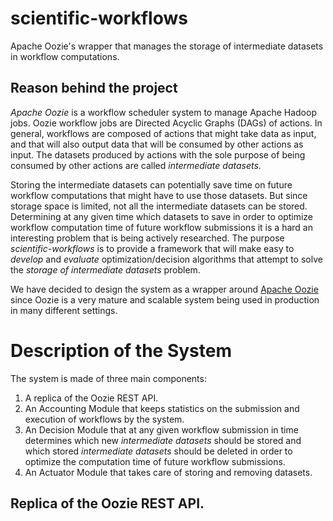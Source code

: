 # scientific-workflows
Apache Oozie's wrapper that manages the storage of intermediate datasets in workflow computations.

## Reason behind the project
*Apache Oozie* is a workflow scheduler system to manage Apache Hadoop jobs. Oozie
workflow jobs are Directed Acyclic Graphs (DAGs) of actions.  In general, workflows
are composed of actions that might take data as input, and that will also output
data that will be consumed by other actions as input.  The datasets produced
by actions with the sole purpose of being consumed by other actions are called
*intermediate datasets*.

Storing the intermediate datasets can potentially save time on future 
workflow computations that might have to use those datasets.  But since storage
space is limited, not all the intermediate datasets can be stored.  Determining
at any given time which datasets to save in order to optimize workflow computation
time of future workflow submissions it is a hard an interesting problem that is being actively researched.  The purpose *scientific-workflows* is to provide a 
framework that will make easy to *develop* and *evaluate* optimization/decision algorithms that attempt to solve the *storage of intermediate datasets* problem.

We have decided to design the system as a wrapper around [Apache Oozie](https://oozie.apache.org) since Oozie is a very mature and scalable system being used in production in many different settings.

# Description of the System

The system is made of three main components: 

1. A replica of the Oozie REST API.
2. An Accounting Module that keeps statistics on the submission and execution of workflows by the system.
3. An Decision Module that at any given workflow submission in time determines which new *intermediate datasets* should be stored and which stored *intermediate datasets* should be deleted in order to optimize the computation time of future workflow submissions.
4. An Actuator Module that takes care of storing and removing datasets.

## Replica of the Oozie REST API.
